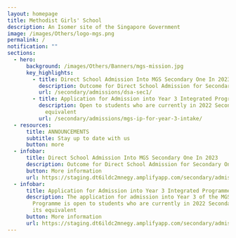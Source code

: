 ```yaml
---
layout: homepage
title: Methodist Girls' School
description: An Isomer site of the Singapore Government
image: /images/Others/logo-mgs.png
permalink: /
notification: ""
sections:
  - hero:
      background: /images/Others/Banners/mgs-mission.jpg
      key_highlights:
        - title: Direct School Admission Into MGS Secondary One In 2023
          description: Outcome for Direct School Admission for Secondary One
          url: /secondary/admissions/dsa-sec1/
        - title: Application for Admission into Year 3 Integrated Programme
          description: Open to students who are currently in 2022 Secondary 2 or its
            equivalent
          url: /secondary/admissions/mgs-ip-for-year-3-intake/
  - resources:
      title: ANNOUNCEMENTS
      subtitle: Stay up to date with us
      button: more
  - infobar:
      title: Direct School Admission Into MGS Secondary One In 2023
      description: Outcome for Direct School Admission for Secondary One
      button: More information
      url: https://staging.dt6ildc2mnegy.amplifyapp.com/secondary/admissions/dsa-sec1/
  - infobar:
      title: Application for Admission into Year 3 Integrated Programme
      description: The application for admission into Year 3 of the MGS Integrated
        Programme is open to students who are currently in 2022 Secondary 2 or
        its equivalent
      button: More information
      url: https://staging.dt6ildc2mnegy.amplifyapp.com/secondary/admissions/mgs-ip-for-year-3-intake/
---
```

